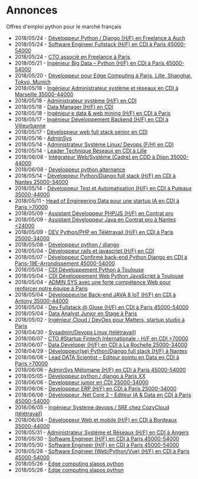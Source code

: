 # Annonces

Offres d'emploi python pour le marché français

* 2018/05/24 - [Développeur Python / Django (H/F) en Freelance à Auch](http://www.pyjobs.fr/jobs/details/6183/developpeur-python-django-h-f-en-freelance-a-auch "Développeur Python / Django (H/F) en Freelance à Auch")
* 2018/05/24 - [Software Engineer Fullstack (H/F) en CDI à Paris 45000-54000](http://www.pyjobs.fr/jobs/details/6184/software-engineer-fullstack-h-f-en-cdi-a-paris-45000-54000 "Software Engineer Fullstack (H/F) en CDI à Paris 45000-54000")
* 2018/05/24 - [CTO associé en Freelance à Paris](http://www.pyjobs.fr/jobs/details/6182/cto-associe-en-freelance-a-paris "CTO associé en Freelance à Paris")
* 2018/05/21 - [Ingénieur Big Data – Python (H/F) en CDI à Paris 45000-54000](http://www.pyjobs.fr/jobs/details/6181/ingenieur-big-data-python-h-f-en-cdi-a-paris-45000-54000 "Ingénieur Big Data – Python (H/F) en CDI à Paris 45000-54000")
* 2018/05/20 - [Développeur pour Edge Computing à Paris, Lille, Shanghai, Tokyo, Munich](http://www.pyjobs.fr/jobs/details/6180/developpeur-pour-edge-computing-a-paris-lille-shanghai-tokyo-munich "Développeur pour Edge Computing à Paris, Lille, Shanghai, Tokyo, Munich")
* 2018/05/18 - [Ingénieur Administrateur système et réseaux en CDI à Marseille 35000-44000](http://www.pyjobs.fr/jobs/details/6179/ingenieur-administrateur-systeme-et-reseaux-en-cdi-a-marseille-35000-44000 "Ingénieur Administrateur système et réseaux en CDI à Marseille 35000-44000")
* 2018/05/18 - [Administrateur système (H/F) en CDI](http://www.pyjobs.fr/jobs/details/6177/administrateur-systeme-h-f-en-cdi "Administrateur système (H/F) en CDI")
* 2018/05/18 - [Data Manager (H/F) en CDI](http://www.pyjobs.fr/jobs/details/6178/data-manager-h-f-en-cdi "Data Manager (H/F) en CDI")
* 2018/05/18 - [Ingénieur·e data & web mining (H/F) en CDI à Paris](http://www.pyjobs.fr/jobs/details/6176/ingenieur-e-data-web-mining-h-f-en-cdi-a-paris "Ingénieur·e data & web mining (H/F) en CDI à Paris")
* 2018/05/17 - [Ingénieur Développement Backend (H/F) en CDI à Villeurbanne](http://www.pyjobs.fr/jobs/details/6175/ingenieur-developpement-backend-h-f-en-cdi-a-villeurbanne "Ingénieur Développement Backend (H/F) en CDI à Villeurbanne")
* 2018/05/17 - [Développeur web full stack senior en CDI](http://www.pyjobs.fr/jobs/details/6174/developpeur-web-full-stack-senior-en-cdi "Développeur web full stack senior en CDI")
* 2018/05/16 - [AdminSys](http://www.pyjobs.fr/jobs/details/6173/adminsys "AdminSys")
* 2018/05/14 - [Administrateur Système Linux/ Devops (F/H) en CDI](http://www.pyjobs.fr/jobs/details/6171/administrateur-systeme-linux-devops-f-h-en-cdi "Administrateur Système Linux/ Devops (F/H) en CDI")
* 2018/05/14 - [Leader Technique Réseaux en CDI à Lille](http://www.pyjobs.fr/jobs/details/6172/leader-technique-reseaux-en-cdi-a-lille "Leader Technique Réseaux en CDI à Lille")
* 2018/06/08 - [Intégrateur Web/Système (Cadre) en CDD à Dijon 35000-44000](http://www.pyjobs.fr/jobs/details/6202/integrateur-web-systeme-cadre-en-cdd-a-dijon-35000-44000 "Intégrateur Web/Système (Cadre) en CDD à Dijon 35000-44000")
* 2018/06/08 - [Developpeur python alternance](http://www.pyjobs.fr/jobs/details/6203/developpeur-python-alternance "Developpeur python alternance")
* 2018/05/14 - [Développeur Python/Django full stack (H/F) en CDI à Nantes 25000-34000](http://www.pyjobs.fr/jobs/details/6169/developpeur-python-django-full-stack-h-f-en-cdi-a-nantes-25000-34000 "Développeur Python/Django full stack (H/F) en CDI à Nantes 25000-34000")
* 2018/05/14 - [Développeur Test et Automatisation (H/F) en CDI à Puteaux 35000-44000](http://www.pyjobs.fr/jobs/details/6170/developpeur-test-et-automatisation-h-f-en-cdi-a-puteaux-35000-44000 "Développeur Test et Automatisation (H/F) en CDI à Puteaux 35000-44000")
* 2018/05/11 - [Head of Engineering Data pour une startup IA en CDI à Paris >70000](http://www.pyjobs.fr/jobs/details/6168/head-of-engineering-data-pour-une-startup-ia-en-cdi-a-paris-70000 "Head of Engineering Data pour une startup IA en CDI à Paris >70000")
* 2018/05/09 - [Assistant Développeur PHP/JS (H/F) en Contrat pro](http://www.pyjobs.fr/jobs/details/6166/assistant-developpeur-php-js-h-f-en-contrat-pro "Assistant Développeur PHP/JS (H/F) en Contrat pro")
* 2018/05/09 - [Assistant Développeur Java en Contrat pro à Nantes <24000](http://www.pyjobs.fr/jobs/details/6167/assistant-developpeur-java-en-contrat-pro-a-nantes-24000 "Assistant Développeur Java en Contrat pro à Nantes <24000")
* 2018/05/09 - [DEV Python/PHP en Télétravail (H/F) en CDI à Paris 25000-34000](http://www.pyjobs.fr/jobs/details/6165/dev-python-php-en-teletravail-h-f-en-cdi-a-paris-25000-34000 "DEV Python/PHP en Télétravail (H/F) en CDI à Paris 25000-34000")
* 2018/05/08 - [Développeur python / django](http://www.pyjobs.fr/jobs/details/6164/developpeur-python-django "Développeur python / django")
* 2018/05/04 - [Développeur rails et javascript (H/F) en CDI](http://www.pyjobs.fr/jobs/details/6161/developpeur-rails-et-javascript-h-f-en-cdi "Développeur rails et javascript (H/F) en CDI")
* 2018/05/07 - [Développeur Confirmé back-end Python Django en CDI à Paris-19E-Arrondissement 45000-54000](http://www.pyjobs.fr/jobs/details/6163/developpeur-confirme-back-end-python-django-en-cdi-a-paris-19e-arrondissement-45000-54000 "Développeur Confirmé back-end Python Django en CDI à Paris-19E-Arrondissement 45000-54000")
* 2018/05/04 - [CDI Développement Python à Toulouse](http://www.pyjobs.fr/jobs/details/6160/cdi-developpement-python-a-toulouse "CDI Développement Python à Toulouse")
* 2018/05/04 - [CDI Développement Web Python JavaScript à Toulouse](http://www.pyjobs.fr/jobs/details/6159/cdi-developpement-web-python-javascript-a-toulouse "CDI Développement Web Python JavaScript à Toulouse")
* 2018/05/04 - [ADMIN SYS avec une forte compétence Web pour renforcer notre équipe à Paris](http://www.pyjobs.fr/jobs/details/6158/admin-sys-avec-une-forte-competence-web-pour-renforcer-notre-equipe-a-paris "ADMIN SYS avec une forte compétence Web pour renforcer notre équipe à Paris")
* 2018/05/04 - [Développeur/se Back-end JAVA 8 IoT (H/F) en CDI à Antony 35000-44000](http://www.pyjobs.fr/jobs/details/6156/developpeur-se-back-end-java-8-iot-h-f-en-cdi-a-antony-35000-44000 "Développeur/se Back-end JAVA 8 IoT (H/F) en CDI à Antony 35000-44000")
* 2018/05/04 - [Dev Fullstack @ Glose (H/F) en CDI à Paris 45000-54000](http://www.pyjobs.fr/jobs/details/6157/dev-fullstack-glose-h-f-en-cdi-a-paris-45000-54000 "Dev Fullstack @ Glose (H/F) en CDI à Paris 45000-54000")
* 2018/05/04 - [Data Analyst Junior en Stage à Paris](http://www.pyjobs.fr/jobs/details/6155/data-analyst-junior-en-stage-a-paris "Data Analyst Junior en Stage à Paris")
* 2018/05/02 - [Ingénieur Cloud / DevOps pour Matters, startup studio à Paris](http://www.pyjobs.fr/jobs/details/6154/ingenieur-cloud-devops-pour-matters-startup-studio-a-paris "Ingénieur Cloud / DevOps pour Matters, startup studio à Paris")
* 2018/04/30 - [Sysadmin/Devops Linux (télétravail)](http://www.pyjobs.fr/jobs/details/6153/sysadmin-devops-linux-teletravail "Sysadmin/Devops Linux (télétravail)")
* 2018/06/07 - [CTO #Startup Fintech Internationale - H/F en CDI >70000](http://www.pyjobs.fr/jobs/details/6201/cto-startup-fintech-internationale-h-f-en-cdi-70000 "CTO #Startup Fintech Internationale - H/F en CDI >70000")
* 2018/06/07 - [Data Developer (H/F) en CDI à La Rochelle 25000-34000](http://www.pyjobs.fr/jobs/details/6200/data-developer-h-f-en-cdi-a-la-rochelle-25000-34000 "Data Developer (H/F) en CDI à La Rochelle 25000-34000")
* 2018/04/29 - [Développeur(se) Python/Django full stack (H/F) à Nantes](http://www.pyjobs.fr/jobs/details/6152/developpeur-se-python-django-full-stack-h-f-a-nantes "Développeur(se) Python/Django full stack (H/F) à Nantes")
* 2018/06/06 - [Lead DATA Scientist – Editeur pointu en Data en CDI à Paris >70000](http://www.pyjobs.fr/jobs/details/6198/lead-data-scientist-editeur-pointu-en-data-en-cdi-a-paris-70000 "Lead DATA Scientist – Editeur pointu en Data en CDI à Paris >70000")
* 2018/06/06 - [AdminSys Mélomane (H/F) en CDI à Paris 45000-54000](http://www.pyjobs.fr/jobs/details/6199/adminsys-melomane-h-f-en-cdi-a-paris-45000-54000 "AdminSys Mélomane (H/F) en CDI à Paris 45000-54000")
* 2018/05/05 - [Développeur python / django à Paris XX](http://www.pyjobs.fr/jobs/details/6162/developpeur-python-django-a-paris-xx "Développeur python / django à Paris XX")
* 2018/06/06 - [Developpeur junior en CDI 25000-34000](http://www.pyjobs.fr/jobs/details/6195/developpeur-junior-en-cdi-25000-34000 "Developpeur junior en CDI 25000-34000")
* 2018/06/06 - [Developpeur ERP (H/F) en CDI à Paris 25000-34000](http://www.pyjobs.fr/jobs/details/6197/developpeur-erp-h-f-en-cdi-a-paris-25000-34000 "Developpeur ERP (H/F) en CDI à Paris 25000-34000")
* 2018/06/06 - [Développeur .Net Core 2 – Editeur IA & Data en CDI à Paris 45000-54000](http://www.pyjobs.fr/jobs/details/6196/developpeur-net-core-2-editeur-ia-data-en-cdi-a-paris-45000-54000 "Développeur .Net Core 2 – Editeur IA & Data en CDI à Paris 45000-54000")
* 2018/06/05 - [Ingénieur Système devops / SRE chez CozyCloud (télétravail)](http://www.pyjobs.fr/jobs/details/6194/ingenieur-systeme-devops-sre-chez-cozycloud-teletravail "Ingénieur Système devops / SRE chez CozyCloud (télétravail)")
* 2018/06/04 - [Développeur Web et mobile (H/F) en CDI à Bordeaux 35000-44000](http://www.pyjobs.fr/jobs/details/6193/developpeur-web-et-mobile-h-f-en-cdi-a-bordeaux-35000-44000 "Développeur Web et mobile (H/F) en CDI à Bordeaux 35000-44000")
* 2018/05/31 - [Administrateur Système et Réseaux (H/F) en CDI à Angers](http://www.pyjobs.fr/jobs/details/6192/administrateur-systeme-et-reseaux-h-f-en-cdi-a-angers "Administrateur Système et Réseaux (H/F) en CDI à Angers")
* 2018/05/30 - [Software Engineer (H/F) en CDI à Paris 45000-54000](http://www.pyjobs.fr/jobs/details/6190/software-engineer-h-f-en-cdi-a-paris-45000-54000 "Software Engineer (H/F) en CDI à Paris 45000-54000")
* 2018/05/30 - [Software Engineer (H/F) en CDI à Paris 45000-54000](http://www.pyjobs.fr/jobs/details/6191/software-engineer-h-f-en-cdi-a-paris-45000-54000 "Software Engineer (H/F) en CDI à Paris 45000-54000")
* 2018/05/28 - [Software Engineer (Web/Python/Vue) (H/F) en CDI à Paris 45000-54000](http://www.pyjobs.fr/jobs/details/6189/software-engineer-web-python-vue-h-f-en-cdi-a-paris-45000-54000 "Software Engineer (Web/Python/Vue) (H/F) en CDI à Paris 45000-54000")
* 2018/05/26 - [Edge computing slapos python](http://www.pyjobs.fr/jobs/details/6188/edge-computing-slapos-python "Edge computing slapos python")
* 2018/05/26 - [Edge computing slapos python](http://www.pyjobs.fr/jobs/details/6187/edge-computing-slapos-python "Edge computing slapos python")

